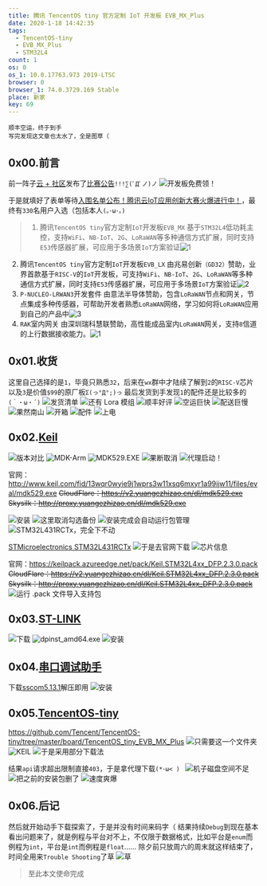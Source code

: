 ```yaml
---
title: 腾讯 TencentOS tiny 官方定制 IoT 开发板 EVB_MX_Plus
date: 2020-1-18 14:42:35
tags:
  - TencentOS-tiny
  - EVB_MX_Plus
  - STM32L4
count: 1
os: 0
os_1: 10.0.17763.973 2019-LTSC
browser: 0
browser_1: 74.0.3729.169 Stable
place: 新家
key: 69
---
```

    顺丰空运，终于到手
    写完发现这文章也太水了，全是图草（
<!-- more -->
## 0x00.前言
前一阵子[云 + 社区](https://cloud.tencent.com/developer)发布了[比赛公告](https://web.archive.org/web/20200118065621/https://cloud.tencent.com/developer/article/1562607)`!!!∑(ﾟДﾟノ)ノ`
![开发板免费领！](https://i1.yuangezhizao.cn/Win-10/20200118145153.jpg!webp)

于是就填好了表单等待[入围名单公布！腾讯云IoT应用创新大赛火爆进行中！](https://web.archive.org/web/20200118071548/https://mp.weixin.qq.com/s/tmTsMzXBZlxZWROxyLzlwA)，最终有`330`名用户入选（包括本人`(｡･ω･｡)`

> 1. 腾讯`TencentOS tiny`官方定制`IoT`开发板`EVB_MX`
基于`STM32L4`低功耗主控，支持`WiFi`、`NB-IoT`、`2G`、`LoRaWAN`等多种通信方式扩展，同时支持`E53`传感器扩展，可应用于多场景`IoT`方案验证![1](https://i1.yuangezhizao.cn/Win-10/xshm1wvc4m.png!webp)
2. 腾讯`TencentOS tiny`官方定制`IoT`开发板`EVB_LX`
由兆易创新`（GD32）`赞助，业界首款基于`RISC-V`的`IoT`开发板，可支持`WiFi`、`NB-IoT`、`2G`、`LoRaWAN`等多种通信方式扩展，同时支持`E53`传感器扩展，可应用于多场景`IoT`方案验证![2](https://i1.yuangezhizao.cn/Win-10/n88n26papf.png!webp)
3. `P-NUCLEO-LRWAN3`开发套件
由意法半导体赞助，包含`LoRaWAN`节点和网关，节点集成多种传感器，可帮助开发者熟悉`LoRaWAN`网络，学习如何将`LoRaWAN`应用到自己的产品中![3](https://i1.yuangezhizao.cn/Win-10/01hk6wdb11.png!webp)
4. `RAK`室内网关
由深圳瑞科慧联赞助，高性能成品室内`LoRaWAN`网关，支持`8`信道的上行数据接收能力。![1](https://i1.yuangezhizao.cn/Win-10/yplplb83ai.png!webp)

## 0x01.收货
这里自己选择的是`1`，毕竟只熟悉`32`，后来在`wx`群中才陆续了解到`2`的`RISC-V`芯片以及`3`是价值`$99`的原厂板`Σ(っ°Д°;)っ`
最后发货到手发现`1`的配件还是比较多的`(｀・ω・´)`
![发货清单](https://i1.yuangezhizao.cn/Win-10/20200115211506.png!webp)
![还有 Lora 模组](https://i1.yuangezhizao.cn/Redmi-K20Pro/Screenshot_2020-01-16-23-24-13-927_com.tencent.mm.jpg!webp)
![顺丰好评](https://i1.yuangezhizao.cn/Redmi-K20Pro/IMG_20200116_231635.jpg!webp)
![空运巨快](https://i1.yuangezhizao.cn/Redmi-K20Pro/IMG_20200118_130306.jpg!webp)
![配送巨慢](https://i1.yuangezhizao.cn/Redmi-K20Pro/IMG_20200118_130243.jpg!webp)
![果然南山](https://i1.yuangezhizao.cn/Redmi-K20Pro/IMG_20200118_124942.jpg!webp)
![开箱](https://i1.yuangezhizao.cn/Redmi-K20Pro/IMG_20200118_125058.jpg!webp)
![配件](https://i1.yuangezhizao.cn/Redmi-K20Pro/IMG_20200118_125742.jpg!view)
![上电](https://i1.yuangezhizao.cn/Redmi-K20Pro/IMG_20200118_130011.jpg!view)

## 0x02.[Keil](https://www.keil.com/download/product/)
![版本对比](https://i1.yuangezhizao.cn/Win-10/20200118161815.jpg!webp)
![MDK-Arm](https://i1.yuangezhizao.cn/Win-10/20200118155449.jpg!webp)
![MDK529.EXE](https://i1.yuangezhizao.cn/Win-10/20200118155854.jpg!webp)
![果断取消](https://i1.yuangezhizao.cn/Win-10/20200118160031.jpg!webp)
![代理启动！](https://i1.yuangezhizao.cn/Win-10/20200118160857.jpg!webp)

官网：http://www.keil.com/fid/13wqr0wyie9j1wprs3w11xsq6mxyr1a99ijw11/files/eval/mdk529.exe
~~CloudFlare：https://v2.yuangezhizao.cn/dl/mdk529.exe~~
~~Skysilk：http://proxy.yuangezhizao.cn/dl/mdk529.exe~~

![安装](https://i1.yuangezhizao.cn/Win-10/20200118161335.jpg!webp)
![这里取消勾选备份](https://i1.yuangezhizao.cn/Win-10/20200118161414.jpg!webp)
![安装完成会自动运行包管理](https://i1.yuangezhizao.cn/Win-10/20200118161943.jpg!webp)
![STM32L431RCTx，完全下不动](https://i1.yuangezhizao.cn/Win-10/20200118162324.jpg!webp)

[STMicroelectronics STM32L431RCTx](https://www.keil.com/dd2/stmicroelectronics/stm32l431rctx/)
![于是去官网下载](https://i1.yuangezhizao.cn/Win-10/20200118162644.jpg!webp)
![芯片信息](https://i1.yuangezhizao.cn/Win-10/20200118171146.jpg!webp)

官网：https://keilpack.azureedge.net/pack/Keil.STM32L4xx_DFP.2.3.0.pack
~~CloudFlare：https://v2.yuangezhizao.cn/dl/Keil.STM32L4xx_DFP.2.3.0.pack~~
~~Skysilk：http://proxy.yuangezhizao.cn/dl/Keil.STM32L4xx_DFP.2.3.0.pack~~
![运行 .pack 文件导入支持包](https://i1.yuangezhizao.cn/Win-10/20200118164029.jpg!webp)

## 0x03.[ST-LINK](https://jsproxy.yuangezhizao.workers.dev/-----https://www.st.com/content/st_com/zh/products/development-tools/software-development-tools/stm32-software-development-tools/stm32-utilities/stsw-link009.html)
![下载](https://i1.yuangezhizao.cn/Win-10/20200118170906.jpg!webp)
![dpinst_amd64.exe](https://i1.yuangezhizao.cn/Win-10/20200118171709.jpg!webp)
![安装](https://i1.yuangezhizao.cn/Win-10/20200118171636.jpg!webp)

## 0x04.[串口调试助手](https://web.archive.org/web/20200118092643/http://www.daxia.com/ss.htm)
下载[sscom5.13.1](http://www.daxia.com/download/sscom.rar)解压即用
![安装](https://i1.yuangezhizao.cn/Win-10/20200118172451.jpg!webp)

## 0x05.[TencentOS-tiny](https://github.com/Tencent/TencentOS-tiny)
https://github.com/Tencent/TencentOS-tiny/tree/master/board/TencentOS_tiny_EVB_MX_Plus
![只需要这一个文件夹](https://i1.yuangezhizao.cn/Win-10/20200118173748.jpg!webp)
![KEIL](https://i1.yuangezhizao.cn/Win-10/20200118211950.jpg!webp)
![于是采用部分下载法](https://i1.yuangezhizao.cn/Win-10/20200118173652.jpg!webp)

结果`api`请求超出限制直接`403`，于是拿代理下载`(*･ω< ) `
![机子磁盘空间不足](https://i1.yuangezhizao.cn/Win-10/20200118174538.jpg!webp)
![把之前的安装包删了](https://i1.yuangezhizao.cn/Win-10/20200118175200.jpg!webp)
![速度爽爆](https://i1.yuangezhizao.cn/Win-10/20200118175340.jpg!webp)

## 0x06.后记
然后就开始动手下载探索了，于是并没有时间来码字（
结果持续`Debug`到现在基本看出问题来了，就是例程与平台对不上，不仅限于数据格式，比如平台是`enum`而例程为`int`，平台是`int`而例程是`float`……
除夕前只放周六的周末就这样结束了，时间全用来`Trouble Shooting`了草
![草](https://i1.yuangezhizao.cn/Win-10/20191016005155.jpg!webp)

> 至此本文使命完成
